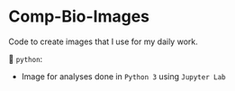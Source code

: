# Comp-Bio-Images

Code to create images that I use for my daily work. 

📂 `python`: 
- Image for analyses done in `Python 3` using `Jupyter Lab`
